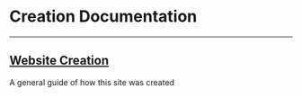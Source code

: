 # Creation Documentation

---

## [Website Creation](website_creation.md)
A general guide of how this site was created